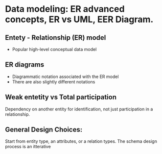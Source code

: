 # Data modeling: ER advanced concepts, ER vs UML, EER Diagram.

## Entety - Relationship (ER) model
- Popular high-level conceptual data model
## ER diagrams
- Diagrammatic notation associated with the ER model
- There are also slightly different notations
## Weak entetity vs Total participation 
 Dependency on another entity for identification, not just participation in a relationship.

## General Design Choices:
Start from entity type, an attributes, or a relation types.
The schema design process is an itterative 